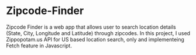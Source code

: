 # Zipcode-Finder
Zipcode Finder is a web app that allows user to search location details (State, City, Longitude and Latitude) through zipcodes. In this project, I used Zippopotam.us API for US based location search, only and implementeing Fetch feature in Javascript.
